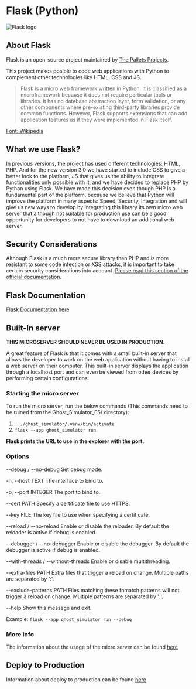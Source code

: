 # Flask (Python)
![Flask logo](https://flask.palletsprojects.com/en/3.0.x/_images/flask-horizontal.png)
## About Flask

Flask is an open-source project maintained by [The Pallets Projects](https://palletsprojects.com).

This project makes posible to code web applications with Python to complement other technologies like HTML, CSS and JS.

> Flask is a micro web framework written in Python. It is classified as a microframework because it does not require particular tools or libraries. It has no database abstraction layer, form validation, or any other components where pre-existing third-party libraries provide common functions. However, Flask supports extensions that can add application features as if they were implemented in Flask itself.

[Font: Wikipedia](https://en.wikipedia.org/wiki/Flask_(web_framework))
## What we use Flask?

In previous versions, the project has used different technologies: HTML, PHP. And for the new version 3.0 we have started to include CSS to give a better look to the platform, JS that gives us the ability to integrate functionalities only possible with it, and we have decided to replace PHP by Python using Flask. We have made this decision even though PHP is a fundamental part of the platform, because we believe that Python will improve the platform in many aspects: Speed, Security, Integration and will give us new ways to develop by integrating this library its own micro web server that although not suitable for production use can be a good opportunity for developers to not have to download an additional web server.

## Security Considerations

Although Flask is a much more secure library than PHP and is more resistant to some code infection or XSS attacks, it is important to take certain security considerations into account. [Please read this section of the official documentation](https://flask.palletsprojects.com/en/3.0.x/security/).

## Flask Documentation

[Flask Documentation here](https://flask.palletsprojects.com/en/3.0.x/)

## Built-In server

**THIS MICROSERVER SHOULD NEVER BE USED IN PRODUCTION.**

A great feature of Flask is that it comes with a small built-in server that allows the developer to work on the web application without having to install a web server on their computer.
This built-in server displays the application through a localhost port and can even be viewed from other devices by performing certain configurations.

### Starting the micro server

To run the micro server, run the below commands (This commands need to be ruined from the Ghost_Simulator_ES/ directory):

1. `. ./ghost_simulator/.venv/bin/activate`
2. `flask --app ghost_simulator run`

**Flask prints the URL to use in the explorer with the port.**

### Options

--debug / --no-debug            Set debug mode.

-h, --host TEXT                 The interface to bind to.

-p, --port INTEGER              The port to bind to.

--cert PATH                     Specify a certificate file to use HTTPS.

--key FILE                      The key file to use when specifying a certificate.

--reload / --no-reload          Enable or disable the reloader. By default the reloader is active if debug is enabled.

--debugger / --no-debugger      Enable or disable the debugger. By default the debugger is active if debug is enabled.

--with-threads / --without-threads Enable or disable multithreading.

--extra-files PATH              Extra files that trigger a reload on change. Multiple paths are separated by ':'.

--exclude-patterns PATH         Files matching these fnmatch patterns will not trigger a reload on change. Multiple patterns are separated by ':'.

--help                          Show this message and exit.

Example: `flask --app ghost_simulator run --debug`
### More info

The information about the usage of the micro server can be found [here](https://flask.palletsprojects.com/en/3.0.x/server/)

## Deploy to Production

Information about deploy to production can be found [here](https://flask.palletsprojects.com/en/3.0.x/tutorial/deploy/)